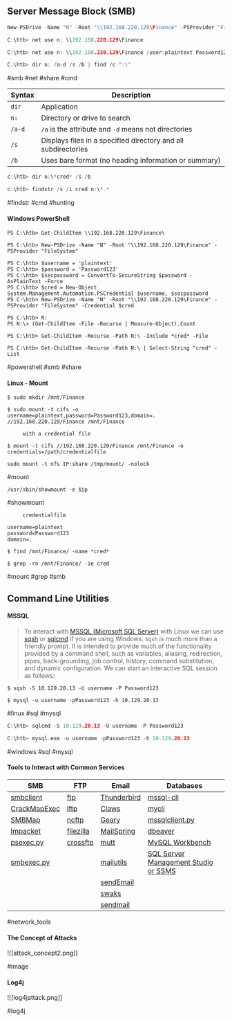 

## Server Message Block (SMB)

```C
New-PSDrive -Name "N" -Root "\\192.168.220.129\Finance" -PSProvider "FileSystem" -Credential $cred
```

```c
C:\htb> net use n: \\192.168.220.129\Finance
```

```c
C:\htb> net use n: \\192.168.220.129\Finance /user:plaintext Password123
```

```c
C:\htb> dir n: /a-d /s /b | find /c ":\"
```

#smb #net #share #cmd 

|**Syntax**|**Description**|
|---|---|
|`dir`|Application|
|`n:`|Directory or drive to search|
|`/a-d`|`/a` is the attribute and `-d` means not directories|
|`/s`|Displays files in a specified directory and all subdirectories|
|`/b`|Uses bare format (no heading information or summary)|


```c
c:\htb> dir n:\*cred* /s /b
```


```c
c:\htb> findstr /s /i cred n:\*.*
```

#findstr #cmd #hunting 

#### Windows PowerShell

```
PS C:\htb> Get-ChildItem \\192.168.220.129\Finance\
```

```
PS C:\htb> New-PSDrive -Name "N" -Root "\\192.168.220.129\Finance" -PSProvider "FileSystem"
```

```
PS C:\htb> $username = 'plaintext'
PS C:\htb> $password = 'Password123'
PS C:\htb> $secpassword = ConvertTo-SecureString $password -AsPlainText -Force
PS C:\htb> $cred = New-Object System.Management.Automation.PSCredential $username, $secpassword
PS C:\htb> New-PSDrive -Name "N" -Root "\\192.168.220.129\Finance" -PSProvider "FileSystem" -Credential $cred
```

```
PS C:\htb> N:
PS N:\> (Get-ChildItem -File -Recurse | Measure-Object).Count
```

```
PS C:\htb> Get-ChildItem -Recurse -Path N:\ -Include *cred* -File
```

```
PS C:\htb> Get-ChildItem -Recurse -Path N:\ | Select-String "cred" -List
```

#powershell #smb #share 
#### Linux - Mount

```
$ sudo mkdir /mnt/Finance
```

```
$ sudo mount -t cifs -o username=plaintext,password=Password123,domain=. //192.168.220.129/Finance /mnt/Finance
```

		 with a credential file 

```
$ mount -t cifs //192.168.220.129/Finance /mnt/Finance -o credentials=/path/credentialfile
```

```
sudo mount -t nfs IP:share /tmp/mount/ -nolock
```
#mount 

```
/usr/sbin/showmount -e $ip
```
#showmount 

		 credentialfile 

```
username=plaintext
password=Password123
domain=.
```

```
$ find /mnt/Finance/ -name *cred*
```

```
$ grep -rn /mnt/Finance/ -ie cred
```

#mount #grep #smb 

## Command Line Utilities

#### MSSQL

>To interact with [MSSQL (Microsoft SQL Server)](https://www.microsoft.com/en-us/sql-server/sql-server-downloads) with Linux we can use [sqsh](https://en.wikipedia.org/wiki/Sqsh) or [sqlcmd](https://docs.microsoft.com/en-us/sql/tools/sqlcmd-utility) if you are using Windows. `Sqsh` is much more than a friendly prompt. It is intended to provide much of the functionality provided by a command shell, such as variables, aliasing, redirection, pipes, back-grounding, job control, history, command substitution, and dynamic configuration. We can start an interactive SQL session as follows:

```
$ sqsh -S 10.129.20.13 -U username -P Password123
```

```
$ mysql -u username -pPassword123 -h 10.129.20.13
```

#linux #sql #mysql

```c
C:\htb> sqlcmd -S 10.129.20.13 -U username -P Password123
```

```c
C:\htb> mysql.exe -u username -pPassword123 -h 10.129.20.13
```

#windows #sql #mysql 


#### Tools to Interact with Common Services

|**SMB**|**FTP**|**Email**|**Databases**|
|---|---|---|---|
|[smbclient](https://www.samba.org/samba/docs/current/man-html/smbclient.1.html)|[ftp](https://linux.die.net/man/1/ftp)|[Thunderbird](https://www.thunderbird.net/en-US/)|[mssql-cli](https://github.com/dbcli/mssql-cli)|
|[CrackMapExec](https://github.com/byt3bl33d3r/CrackMapExec)|[lftp](https://lftp.yar.ru/)|[Claws](https://www.claws-mail.org/)|[mycli](https://github.com/dbcli/mycli)|
|[SMBMap](https://github.com/ShawnDEvans/smbmap)|[ncftp](https://www.ncftp.com/)|[Geary](https://wiki.gnome.org/Apps/Geary)|[mssqlclient.py](https://github.com/SecureAuthCorp/impacket/blob/master/examples/mssqlclient.py)|
|[Impacket](https://github.com/SecureAuthCorp/impacket)|[filezilla](https://filezilla-project.org/)|[MailSpring](https://getmailspring.com)|[dbeaver](https://github.com/dbeaver/dbeaver)|
|[psexec.py](https://github.com/SecureAuthCorp/impacket/blob/master/examples/psexec.py)|[crossftp](http://www.crossftp.com/)|[mutt](http://www.mutt.org/)|[MySQL Workbench](https://dev.mysql.com/downloads/workbench/)|
|[smbexec.py](https://github.com/SecureAuthCorp/impacket/blob/master/examples/smbexec.py)||[mailutils](https://mailutils.org/)|[SQL Server Management Studio or SSMS](https://docs.microsoft.com/en-us/sql/ssms/download-sql-server-management-studio-ssms)|
|||[sendEmail](https://github.com/mogaal/sendemail)||
|||[swaks](http://www.jetmore.org/john/code/swaks/)||
|||[sendmail](https://en.wikipedia.org/wiki/Sendmail)||

#network_tools


#### The Concept of Attacks


![[attack_concept2.png]]

#image


#### Log4j

![[log4jattack.png]]

#log4j

